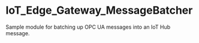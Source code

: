 # IoT_Edge_Gateway_MessageBatcher
Sample module for batching up OPC UA messages into an IoT Hub message.
